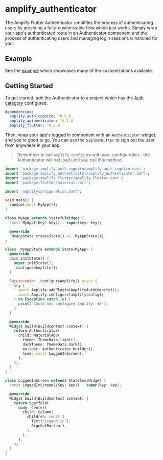 # amplify_authenticator

The Amplify Flutter Authenticator simplifies the process of authenticating users by providing a fully-customizable flow which just works. Simply wrap your app's authenticated route in an Authenticator component and the process of authenticating users and managing login sessions is handled for you.

## Example

See the [example](https://github.com/aws-amplify/amplify-flutter/tree/release-candidate/packages/amplify_authenticator/example) which showcases many of the customizations available.

## Getting Started

To get started, add the Authenticator to a project which has the [Auth category](https://docs.amplify.aws/lib/auth/getting-started/q/platform/flutter/) configured.

```yaml
dependencies:
  amplify_auth_cognito: ^0.5.0
  amplify_authenticator: ^0.1.0
  amplify_flutter: ^0.5.0
```

Then, wrap your app's logged in component with an `Authenticator` widget, and you're good to go. You can use the `SignOutButton` to sign out the user from anywhere in your app.

> Remember to call `Amplify.configure` with your configuration - the Authenticator will not load until you call this method.

```dart
import 'package:amplify_auth_cognito/amplify_auth_cognito.dart';
import 'package:amplify_authenticator/amplify_authenticator.dart';
import 'package:amplify_flutter/amplify_flutter.dart';
import 'package:flutter/material.dart';

import 'amplifyconfiguration.dart';

void main() {
  runApp(const MyApp());
}

class MyApp extends StatefulWidget {
  const MyApp({Key? key}) : super(key: key);

  @override
  _MyAppState createState() => _MyAppState();
}

class _MyAppState extends State<MyApp> {
  @override
  void initState() {
    super.initState();
    _configureAmplify();
  }

  Future<void> _configureAmplify() async {
    try {
      await Amplify.addPlugin(AmplifyAuthCognito());
      await Amplify.configure(amplifyconfig);
    } on Exception catch (e) {
      print('Could not configure Amplify: $e');
    }
  }

  @override
  Widget build(BuildContext context) {
    return Authenticator(
      child: MaterialApp(
        theme: ThemeData.light(),
        darkTheme: ThemeData.dark(),
        builder: Authenticator.builder(),
        home: const LoggedInScreen(),
      ),
    );
  }
}

class LoggedInScreen extends StatelessWidget {
  const LoggedInScreen({Key? key}) : super(key: key);

  @override
  Widget build(BuildContext context) {
    return Scaffold(
      body: Center(
        child: Column(
          children: const [
            Text('Logged In'),
            SignOutButton(),
          ],
        ),
      ),
    );
  }
}
```
